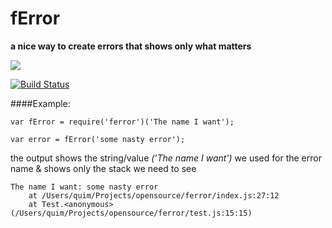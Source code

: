 # fError

**a nice way to create errors that shows only what matters**

<a href="https://nodei.co/npm/ferror/"><img src="https://nodei.co/npm/ferror.png?downloads=true"></a>

[![Build Status](https://travis-ci.org/joaquimserafim/fError.png?branch=master)](https://travis-ci.org/joaquimserafim/fError)


####Example:

    var fError = require('ferror')('The name I want');

    var error = fError('some nasty error');

the output shows the string/value *('The name I want')* we used for the error name & shows only the stack we need to see

    The name I want: some nasty error
        at /Users/quim/Projects/opensource/ferror/index.js:27:12
        at Test.<anonymous> (/Users/quim/Projects/opensource/ferror/test.js:15:15)
